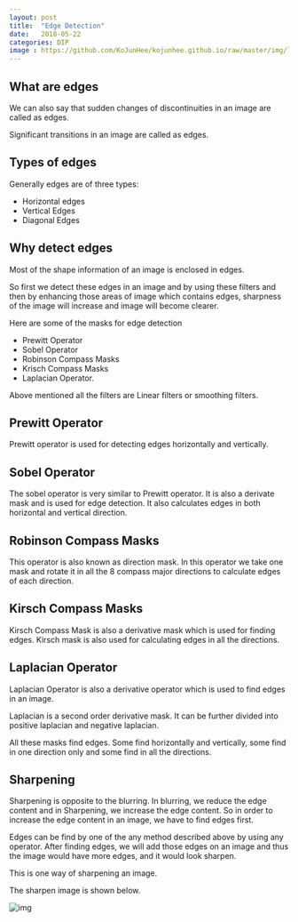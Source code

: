 ```yaml
---
layout: post
title:  "Edge Detection"
date:   2018-05-22
categories: DIP
image : https://github.com/KoJunHee/kojunhee.github.io/raw/master/img/lenna.jpg
---
```


## What are edges

We can also say that sudden changes of discontinuities in an image are called as edges. 

Significant transitions in an image are called as edges.

## Types of edges

Generally edges are of three types:

- Horizontal edges
- Vertical Edges
- Diagonal Edges

## Why detect edges

Most of the shape information of an image is enclosed in edges. 

So first we detect these edges in an image and by using these filters and then by enhancing those areas of image which contains edges, sharpness of the image will increase and image will become clearer.

Here are some of the masks for edge detection

- Prewitt Operator
- Sobel Operator
- Robinson Compass Masks
- Krisch Compass Masks
- Laplacian Operator.

Above mentioned all the filters are Linear filters or smoothing filters.

## Prewitt Operator

Prewitt operator is used for detecting edges horizontally and vertically.

 

## Sobel Operator

The sobel operator is very similar to Prewitt operator. It is also a derivate mask and is used for edge detection. It also calculates edges in both horizontal and vertical direction.

## Robinson Compass Masks

 This operator is also known as direction mask. In this operator we take one mask and rotate it in all the 8 compass major directions to calculate edges of each direction.

## Kirsch Compass Masks

Kirsch Compass Mask is also a derivative mask which is used for finding edges. Kirsch mask is also used for calculating edges in all the directions.

## Laplacian Operator

Laplacian Operator is also a derivative operator which is used to find edges in an image. 

Laplacian is a second order derivative mask. It can be further divided into positive laplacian and negative laplacian.

All these masks find edges. Some find horizontally and vertically, some find in one direction only and some find in all the directions. 

## Sharpening

Sharpening is opposite to the blurring. In blurring, we reduce the edge content and in Sharpening, we increase the edge content. So in order to increase the edge content in an image, we have to find edges first.

Edges can be find by one of the any method described above by using any operator. After finding edges, we will add those edges on an image and thus the image would have more edges, and it would look sharpen.

This is one way of sharpening an image.

The sharpen image is shown below.

![img](https://github.com/KoJunHee/kojunhee.github.io/raw/master/img/ed01.png)



